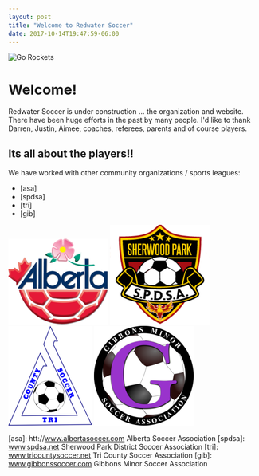 ```yaml
---
layout: post
title: "Welcome to Redwater Soccer"
date: 2017-10-14T19:47:59-06:00
---
```


![Go Rockets][rlogo]

# Welcome!

Redwater Soccer is under construction ... the organization and website. There have been huge efforts in the past by many people. I'd like to thank Darren, Justin, Aimee, coaches, referees, parents and of course players.

## Its all about the players!!

We have worked with other community organizations / sports leagues:
- [asa]
- [spdsa]
- [tri]
- [gib]

![iasa]
![ispdsa]
![itri]
![igib]


[asa]: htt://www.albertasoccer.com Alberta Soccer Association
[spdsa]: www.spdsa.net Sherwood Park District Soccer Association
[tri]: www.tricountysoccer.net Tri County Soccer Association
[gib]: www.gibbonssoccer.com Gibbons Minor Soccer Association

[rlogo]: /images/RocetsLogo.png
[iasa]: /images/asalogo_small.png
[ispdsa]: /images/spdsa_small.png
[itri]: /images/tricounty_small.png
[igib]: /images/gibbons_small.png
